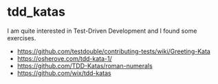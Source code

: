 # tdd_katas
I am quite interested in Test-Driven Development and I found some exercises.

* https://github.com/testdouble/contributing-tests/wiki/Greeting-Kata
* https://osherove.com/tdd-kata-1/
* https://github.com/TDD-Katas/roman-numerals
* https://github.com/wix/tdd-katas
